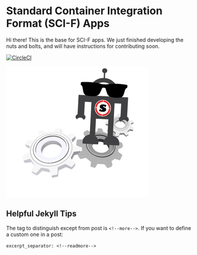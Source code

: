 # Standard Container Integration Format (SCI-F) Apps

Hi there! This is the base for SCI-F apps. We just finished developing the nuts
and bolts, and will have instructions for contributing soon.

[![CircleCI](https://circleci.com/gh/containers-ftw/apps.svg?style=svg)](https://circleci.com/gh/containers-ftw/apps)

![robot](assets/img/app/robots/robot18.png)


## Helpful Jekyll Tips

The tag to distinguish except from post is `<!--more-->`. If you want to define
a custom one in a post:

```
excerpt_separator: <!--readmore-->
```
